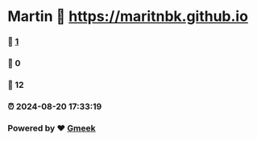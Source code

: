 # Martin :link: https://maritnbk.github.io 
### :page_facing_up: [1](https://maritnbk.github.io/tag.html) 
### :speech_balloon: 0 
### :hibiscus: 12 
### :alarm_clock: 2024-08-20 17:33:19 
### Powered by :heart: [Gmeek](https://github.com/Meekdai/Gmeek)
